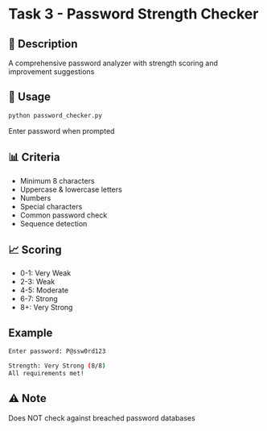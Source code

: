 # Task 3 - Password Strength Checker

## 🔐 Description
A comprehensive password analyzer with strength scoring and improvement suggestions

## 🚀 Usage
```bash
python password_checker.py
```
Enter password when prompted

## 📊 Criteria
- Minimum 8 characters
- Uppercase & lowercase letters
- Numbers
- Special characters
- Common password check
- Sequence detection

## 📈 Scoring
- 0-1: Very Weak
- 2-3: Weak
- 4-5: Moderate  
- 6-7: Strong
- 8+: Very Strong

## Example
```bash
Enter password: P@ssw0rd123

Strength: Very Strong (8/8)
All requirements met!
```

## ⚠️ Note
Does NOT check against breached password databases
